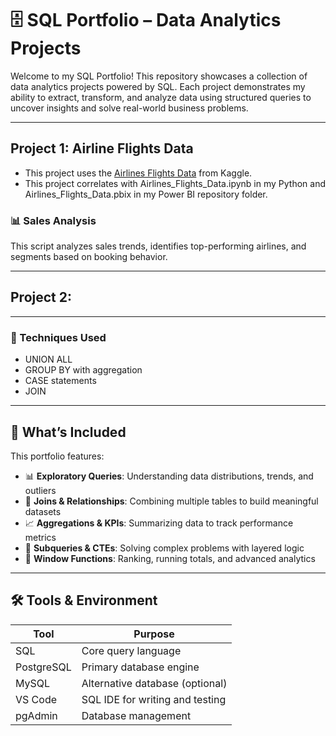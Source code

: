 # 🗄️ SQL Portfolio – Data Analytics Projects

Welcome to my SQL Portfolio! This repository showcases a collection of data analytics projects powered by SQL. Each project demonstrates my ability to extract, transform, and analyze data using structured queries to uncover insights and solve real-world business problems.

---

## Project 1: Airline Flights Data 
- This project uses the [Airlines Flights Data](https://www.kaggle.com/datasets/rohitgrewal/airlines-flights-data) from Kaggle.
- This project correlates with Airlines_Flights_Data.ipynb in my Python and Airlines_Flights_Data.pbix  in my Power BI repository folder.
  
### 📊 Sales Analysis 
This script analyzes sales trends, identifies top-performing airlines, and segments based on booking behavior.

---
## Project 2: 
---

### 🌟 Techniques Used
- UNION ALL
- GROUP BY with aggregation
- CASE statements
- JOIN

--- 

## 📌 What’s Included

This portfolio features:

- 📊 **Exploratory Queries**: Understanding data distributions, trends, and outliers
- 🔗 **Joins & Relationships**: Combining multiple tables to build meaningful datasets
- 📈 **Aggregations & KPIs**: Summarizing data to track performance metrics
- 🧠 **Subqueries & CTEs**: Solving complex problems with layered logic
- 🧮 **Window Functions**: Ranking, running totals, and advanced analytics

---

## 🛠️ Tools & Environment

| Tool        | Purpose                          |
|-------------|----------------------------------|
| SQL         | Core query language              |
| PostgreSQL  | Primary database engine          |
| MySQL       | Alternative database (optional)  |
| VS Code     | SQL IDE for writing and testing  |
| pgAdmin     | Database management              |



